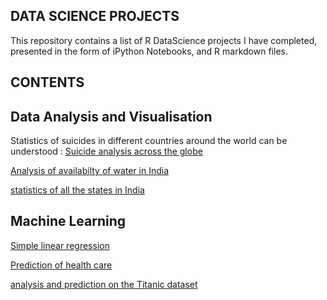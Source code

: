 ## DATA SCIENCE PROJECTS

This repository contains a list of R DataScience projects I have completed, presented in the form of iPython Notebooks, and R markdown files.


## CONTENTS

## Data Analysis and Visualisation

Statistics of suicides in different countries around the world can be understood : [Suicide analysis across the globe](https://github.com/nikhilmalkari/data_science_projects/blob/master/suicideanalysis.ipynb)

[Analysis of availabilty of water in India](https://github.com/nikhilmalkari/data_science_projects/blob/master/eda_water_analysis.ipynb)

[statistics of all the states in India](https://github.com/nikhilmalkari/data_science_projects/blob/master/kernel8151963c97.ipynb)

## Machine Learning

[Simple linear regression](https://github.com/nikhilmalkari/data_science_projects/blob/master/simple_linear_regression.ipynb)

[Prediction of health care](https://github.com/nikhilmalkari/data_science_projects/blob/master/medical_cost_personal_data.ipynb)

[analysis and prediction on the Titanic dataset](https://github.com/nikhilmalkari/data_science_projects/blob/master/analysis_and_prediction_on_titanic_dataset.ipynb)





